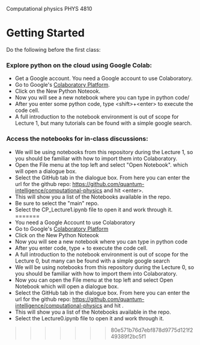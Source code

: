 Computational physics PHYS 4810 

# Getting Started

Do the following before the first class:

### Explore python on the cloud using Google Colab: 
- Get a Google account. You need a Google account to use Colaboratory.
- Go to Google's [Colaboratory Platform](https://colab.research.google.com/notebooks/intro.ipynb#recent=true "Colaboratory Platform").
- Click on the New Python Noteook.
- Now you will see a new notebook where you can type in python code/
- After you enter some python code, type \<shift\>+\<enter\> to execute the code cell.
- A full introduction to the notebook environment is out of scope for Lecture 1, but many tutorials can be found with a simple google search.

### Access the notebooks for in-class discussions:

- We will be using notebooks from this repository during the Lecture 1, so you should be familiar with how to import them into Colaboratory.
- Open the File menu at the top left and select "Open Notebook". which will open a dialogue box.
- Select the GitHub tab in the dialogue box.
From here you can enter the url for the github repo: https://github.com/quantum-intelligence/computational-physics and hit \<enter\>.
- This will show you a list of the Notebooks available in the repo.
- Be sure to select the "main" repo.
- Select the CP_Lecture1.ipynb file to open it and work through it.
=======
- You need a Google Account to use Colaboratory
- Go to Google's [Colaboratory Platform](https://colab.research.google.com/notebooks/intro.ipynb#recent=true "Colaboratory Platform")
- Click on the New Python Noteook
- Now you will see a new notebook where you can type in python code
- After you  enter code, type <shift>+<enter> to execute the code cell.
- A full introduction to the notebook environment is out of scope for the Lecture 0, but many can be found with a simple google search 
- We will be using notebooks from this repository during the Lecture 0, so you should be familiar with how to import them into Colaboratory.
- Now you can open the File menu at the top left and select Open Notebook which will open a dialogue box.
- Select the GitHub tab in the dialogue box.
From here you can enter the url for the github repo: https://github.com/quantum-intelligence/computational-physics and hit <enter>.
- This will show you a list of the Notebooks available in the repo.
- Select the Lecture0.ipynb file to open it and work through it.
>>>>>>> 80e571b76d7ebf878d9775d121f249389f2bc5f1
